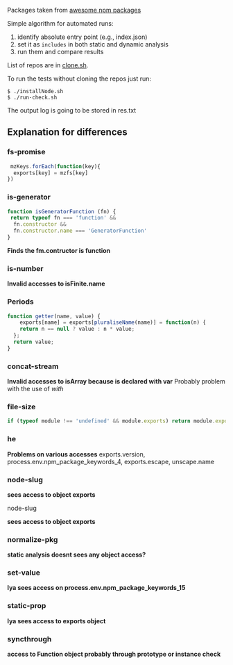 Packages taken from [awesome npm packages](https://github.com/parro-it/awesome-micro-npm-packages)

Simple algorithm for automated runs:
1. identify absolute entry point (e.g., index.json)
2. set it as `includes` in both static and dynamic analysis
3. run them and compare results

List of repos are in [clone.sh](./clone.sh).

To run the tests without cloning the repos just run:
```shell
$ ./installNode.sh
$ ./run-check.sh
```
The output log is going to be stored in res.txt

## Explanation for differences 

### fs-promise

```javascript
 mzKeys.forEach(function(key){
  exports[key] = mzfs[key]
})
```

### is-generator

```javascript
function isGeneratorFunction (fn) {
 return typeof fn === 'function' &&
  fn.constructor &&
  fn.constructor.name === 'GeneratorFunction'
}
```
**Finds the fm.contructor is function**

### is-number

**Invalid accesses to isFinite.name**

### Periods

```javascript
function getter(name, value) {
    exports[name] = exports[pluraliseName(name)] = function(n) {
    return n == null ? value : n * value;
  };
  return value;
}
```
 
### concat-stream

**Invalid accesses to isArray because is declared with var**
Probably problem with the use of *with*

### file-size

```javascript
if (typeof module !== 'undefined' && module.exports) return module.exports = plugin()
```

### he

**Problems on various accesses**
exports.version, process.env.npm_package_keywords_4, exports.escape, unscape.name

### node-slug

**sees access to object exports**

 node-slug

 **sees access to object exports**

### normalize-pkg

**static analysis doesnt sees any object access?**

### set-value

**lya sees access on process.env.npm_package_keywords_15**

### static-prop

**lya sees access to exports object**

### syncthrough

**access to Function object probably through prototype or instance check**


